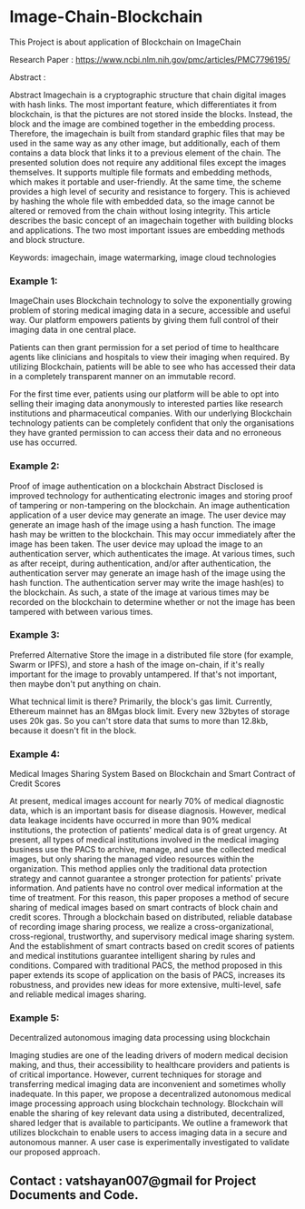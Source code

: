 # Image-Chain-Blockchain

This Project is about application of Blockchain on ImageChain


Research Paper : https://www.ncbi.nlm.nih.gov/pmc/articles/PMC7796195/

Abstract : 

Abstract
Imagechain is a cryptographic structure that chain digital images with hash links. The most important feature, which differentiates it from blockchain, is that the pictures are not stored inside the blocks. Instead, the block and the image are combined together in the embedding process. Therefore, the imagechain is built from standard graphic files that may be used in the same way as any other image, but additionally, each of them contains a data block that links it to a previous element of the chain. The presented solution does not require any additional files except the images themselves. It supports multiple file formats and embedding methods, which makes it portable and user-friendly. At the same time, the scheme provides a high level of security and resistance to forgery. This is achieved by hashing the whole file with embedded data, so the image cannot be altered or removed from the chain without losing integrity. This article describes the basic concept of an imagechain together with building blocks and applications. The two most important issues are embedding methods and block structure.

Keywords: imagechain, image watermarking, image cloud technologies

### Example 1: 

ImageChain uses Blockchain technology to solve the exponentially growing problem of storing medical imaging data in a secure, accessible and useful way. Our platform empowers patients by giving them full control of their imaging data in one central place.

Patients can then grant permission for a set period of time to healthcare agents like clinicians and hospitals to view their imaging when required. By utilizing Blockchain, patients will be able to see who has accessed their data in a completely transparent manner on an immutable record.

For the first time ever, patients using our platform will be able to opt into selling their imaging data anonymously to interested parties like research institutions and pharmaceutical companies. With our underlying Blockchain technology patients can be completely confident that only the organisations they have granted permission to can access their data and no erroneous use has occurred.

### Example 2: 

Proof of image authentication on a blockchain
Abstract
Disclosed is improved technology for authenticating electronic images and storing proof of tampering or non-tampering on the blockchain. An image authentication application of a user device may generate an image. The user device may generate an image hash of the image using a hash function. The image hash may be written to the blockchain. This may occur immediately after the image has been taken. The user device may upload the image to an authentication server, which authenticates the image. At various times, such as after receipt, during authentication, and/or after authentication, the authentication server may generate an image hash of the image using the hash function. The authentication server may write the image hash(es) to the blockchain. As such, a state of the image at various times may be recorded on the blockchain to determine whether or not the image has been tampered with between various times.

### Example 3: 

Preferred Alternative
Store the image in a distributed file store (for example, Swarm or IPFS), and store a hash of the image on-chain, if it's really important for the image to provably untampered. If that's not important, then maybe don't put anything on chain.

What technical limit is there?
Primarily, the block's gas limit. Currently, Ethereum mainnet has an 8Mgas block limit. Every new 32bytes of storage uses 20k gas. So you can't store data that sums to more than 12.8kb, because it doesn't fit in the block.

### Example 4:

Medical Images Sharing System Based on Blockchain and Smart Contract of Credit Scores

At present, medical images account for nearly 70% of medical diagnostic data, which is an important basis for disease diagnosis. However, medical data leakage incidents have occurred in more than 90% medical institutions, the protection of patients' medical data is of great urgency. At present, all types of medical institutions involved in the medical imaging business use the PACS to archive, manage, and use the collected medical images, but only sharing the managed video resources within the organization. This method applies only the traditional data protection strategy and cannot guarantee a stronger protection for patients' private information. And patients have no control over medical information at the time of treatment. For this reason, this paper proposes a method of secure sharing of medical images based on smart contracts of block chain and credit scores. Through a blockchain based on distributed, reliable database of recording image sharing process, we realize a cross-organizational, cross-regional, trustworthy, and supervisory medical image sharing system. And the establishment of smart contracts based on credit scores of patients and medical institutions guarantee intelligent sharing by rules and conditions. Compared with traditional PACS, the method proposed in this paper extends its scope of application on the basis of PACS, increases its robustness, and provides new ideas for more extensive, multi-level, safe and reliable medical images sharing.

### Example 5: 

Decentralized autonomous imaging data processing using blockchain

Imaging studies are one of the leading drivers of modern medical decision making, and thus, their accessibility to healthcare providers and patients is of critical importance. However, current techniques for storage and transferring medical imaging data are inconvenient and sometimes wholly inadequate. In this paper, we propose a decentralized autonomous medical image processing approach using blockchain technology. Blockchain will enable the sharing of key relevant data using a distributed, decentralized, shared ledger that is available to participants. We outline a framework that utilizes blockchain to enable users to access imaging data in a secure and autonomous manner. A user case is experimentally investigated to validate our proposed approach.


## Contact : vatshayan007@gmail for Project Documents and Code.
